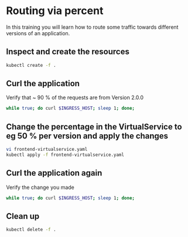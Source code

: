 # Routing via percent

In this training you will learn how to route some traffic towards different versions of an application.

## Inspect and create the resources

```bash
kubectl create -f .
```

## Curl the application

Verify that ~ 90 % of the requests are from Version 2.0.0

```bash
while true; do curl $INGRESS_HOST; sleep 1; done;
```

## Change the percentage in the VirtualService to eg 50 % per version and apply the changes

```bash
vi frontend-virtualservice.yaml
kubectl apply -f frontend-virtualservice.yaml
```

## Curl the application again

Verify the change you made

```bash
while true; do curl $INGRESS_HOST; sleep 1; done;
```

## Clean up

```bash
kubectl delete -f .
```
